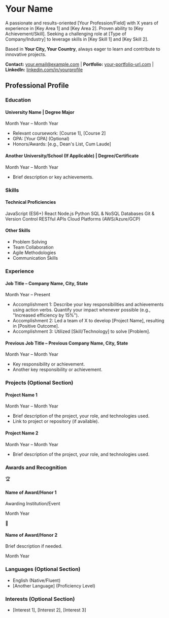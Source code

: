# Your Name

A passionate and results-oriented [Your Profession/Field] with X years of experience in [Key Area 1] and [Key Area 2]. Proven ability to [Key Achievement/Skill]. Seeking a challenging role at [Type of Company/Industry] to leverage skills in [Key Skill 1] and [Key Skill 2].

Based in **Your City, Your Country**, always eager to learn and contribute to innovative projects.

**Contact:** [your.email@example.com](mailto:your.email@example.com) | **Portfolio:** [your-portfolio-url.com](https://your-portfolio-url.com) | **LinkedIn:** [linkedin.com/in/yourprofile](https://linkedin.com/in/yourprofile)

## Professional Profile

### Education

#### University Name | Degree Major
<!-- period -->Month Year – Month Year<!-- /period -->
- Relevant coursework: [Course 1], [Course 2]
- GPA: [Your GPA] (Optional)
- Honors/Awards: [e.g., Dean's List, Cum Laude]

#### Another University/School (If Applicable) | Degree/Certificate
<!-- period -->Month Year – Month Year<!-- /period -->
- Brief description or key achievements.

### Skills
<!-- section-type: skills --> <!-- This matches the key in config_example.js -->

#### Technical Proficiencies <!-- This H4 matches skillTagsTitle in config_example.js -->
<!-- skills -->
JavaScript (ES6+)
React
Node.js
Python
SQL & NoSQL Databases
Git & Version Control
RESTful APIs
Cloud Platforms (AWS/Azure/GCP)
<!-- /skills -->

#### Other Skills
- Problem Solving
- Team Collaboration
- Agile Methodologies
- Communication Skills

<!-- /section-type -->

### Experience
<!-- This H3 "Experience" will use itemClass "job-role" from config_example.js -->

#### Job Title – Company Name, City, State
<!-- period -->Month Year – Present<!-- /period -->
- Accomplishment 1: Describe your key responsibilities and achievements using action verbs. Quantify your impact whenever possible (e.g., "Increased efficiency by 15%").
- Accomplishment 2: Led a team of X to develop [Project Name], resulting in [Positive Outcome].
- Accomplishment 3: Utilized [Skill/Technology] to solve [Problem].

#### Previous Job Title – Previous Company Name, City, State
<!-- period -->Month Year – Month Year<!-- /period -->
- Key responsibility or achievement.
- Another key responsibility or achievement.

### Projects (Optional Section)

#### Project Name 1
<!-- period -->Month Year – Month Year<!-- /period -->
- Brief description of the project, your role, and technologies used.
- Link to project or repository (if available).

#### Project Name 2
<!-- period -->Month Year – Month Year<!-- /period -->
- Brief description of the project, your role, and technologies used.

### Awards and Recognition
<!-- section-type: awards --> <!-- This matches the key in config_example.js -->

<!-- award -->
🏆 
#### Name of Award/Honor 1
Awarding Institution/Event
<!-- date -->Month Year<!-- /date -->
<!-- /award -->

<!-- award -->
🌟 
#### Name of Award/Honor 2
Brief description if needed.
<!-- date -->Month Year<!-- /date -->
<!-- /award -->

<!-- /section-type -->

### Languages (Optional Section)
- English (Native/Fluent)
- [Another Language] (Proficiency Level)

### Interests (Optional Section)
- [Interest 1], [Interest 2], [Interest 3]
